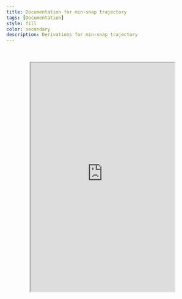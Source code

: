 ```yaml
---
title: Documentation for min-snap trajectory
tags: [Documentation]
style: fill
color: secondary
description: Derivations for min-snap trajectory
---
```



<br>
<br>
<div style="text-align: center;">
<!-- <a href="https://tejalbarnwal.github.io/pdfs/tejalbarnwal_resume.pdf">
    <img src="../pdfs/pdf.svg" alt="CV" title="Dowload CV" height="30px"> &nbsp;
    <span style="color:blue; font-size:1.25em">Curriculum Vitae </span>
</a> -->

<iframe src="https://docs.google.com/gview?url=https://tejalbarnwal.github.io/pdfs/min-snap-trajectory.pdf&embedded=true" width="75%" height="600px"></iframe>
</div>
